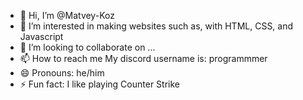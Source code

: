 - 👋 Hi, I’m @Matvey-Koz
- 👀 I’m interested in making websites such as, with HTML, CSS, and Javascript
- 💞️ I’m looking to collaborate on ...
- 📫 How to reach me My discord username is: programmmer
- 😄 Pronouns: he/him
- ⚡ Fun fact: I like playing Counter Strike

<!---
Matvey-Koz/Matvey-Koz is a ✨ special ✨ repository because its `README.md` (this file) appears on your GitHub profile.
You can click the Preview link to take a look at your changes.
--->
